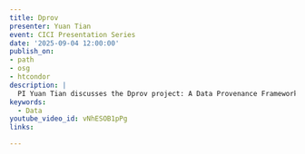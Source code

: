 ```yaml
---
title: Dprov
presenter: Yuan Tian
event: CICI Presentation Series
date: '2025-09-04 12:00:00'
publish_on:
- path
- osg
- htcondor
description: |
  PI Yuan Tian discusses the Dprov project: A Data Provenance Framework for Medical Machine Learning. In this talk Tian reviews the needs for data integrity, provence and authenticity. Integrity involves detecting public ML models trained on corrupt data, Provence involves establishing a Standardize efficient, reproducible dataset-model tracking. Authenticity involves removing patient or corrupt data from models effectively. Tian further discusses data set requirements.
keywords:
  - Data
youtube_video_id: vNhESOB1pPg
links:

---
```

